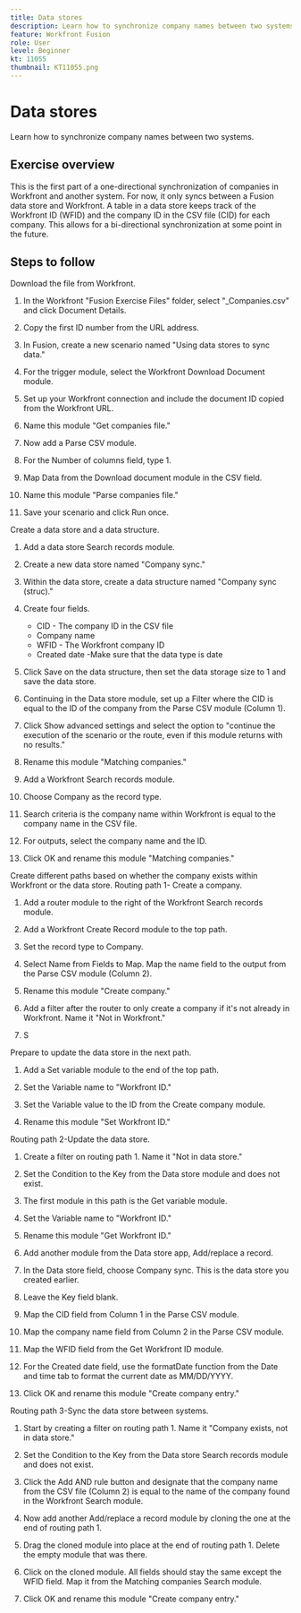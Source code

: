 ```yaml
---
title: Data stores
description: Learn how to synchronize company names between two systems. (Should be between 60 and 160 characters, but is 59 characters)
feature: Workfront Fusion
role: User
level: Beginner
kt: 11055
thumbnail: KT11055.png
---
```


# Data stores

Learn how to synchronize company names between two systems.

## Exercise overview

This is the first part of a one-directional synchronization of companies in Workfront and another system. For now, it only syncs between a Fusion data store and Workfront. A table in a data store keeps track of the Workfront ID (WFID) and the company ID in the CSV file (CID) for each company. This allows for a bi-directional synchronization at some point in the future.

## Steps to follow

Download the file from Workfront.

1. In the Workfront "Fusion Exercise Files" folder, select "_Companies.csv" and click Document Details.

1. Copy the first ID number from the URL address.

1. In Fusion, create a new scenario named "Using data stores to sync data."

1. For the trigger module, select the Workfront Download Document module.

1. Set up your Workfront connection and include the document ID copied from the Workfront URL.

1. Name this module "Get companies file."

1. Now add a Parse CSV module.

1. For the Number of columns field, type 1.

1. Map Data from the Download document module in the CSV field.

1. Name this module "Parse companies file."

1. Save your scenario and click Run once.

Create a data store and a data structure.

1. Add a data store Search records module.

1. Create a new data store named "Company sync."

1. Within the data store, create a data structure named "Company sync (struc)."

1. Create four fields.
 
   + CID - The company ID in the CSV file
   + Company name
   + WFID - The Workfront company ID
   + Created date -Make sure that the data type is date

1. Click Save on the data structure, then set the data storage size to 1 and save the data store.

1. Continuing in the Data store module, set up a Filter where the CID is equal to the ID of the company from the Parse CSV module (Column 1).

1. Click Show advanced settings and select the option to "continue the execution of the scenario or the route, even if this module returns with no results."

1. Rename this module "Matching companies."

1. Add a Workfront Search records module.

1. Choose Company as the record type.

1. Search criteria is the company name within Workfront is equal to the company name in the CSV file.

1. For outputs, select the company name and the ID.

1. Click OK and rename this module "Matching companies."

Create different paths based on whether the company exists within Workfront or the data store. Routing path 1-
Create a company.

1. Add a router module to the right of the Workfront Search records module.

1. Add a Workfront Create Record module to the top path.

1. Set the record type to Company.

1. Select Name from Fields to Map. Map the name field to the output from the Parse CSV module (Column 2).

1. Rename this module "Create company."

1. Add a filter after the router to only create a company if it's not already in Workfront. Name it "Not in Workfront."

1. S

Prepare to update the data store in the next path.

1. Add a Set variable module to the end of the top path.

1. Set the Variable name to "Workfront ID."

1. Set the Variable value to the ID from the Create company module.

1. Rename this module "Set Workfront ID."

Routing path 2-Update the data store.

1. Create a filter on routing path 1. Name it "Not in data store."

1. Set the Condition to the Key from the Data store module and does not exist.

1. The first module in this path is the Get variable module.

1. Set the Variable name to "Workfront ID."

1. Rename this module "Get Workfront ID."

1. Add another module from the Data store app, Add/replace a record.

1. In the Data store field, choose Company sync. This is the data store you created earlier.

1. Leave the Key field blank.

1. Map the CID field from Column 1 in the Parse CSV module.

1. Map the company name field from Column 2 in the Parse CSV module.

1. Map the WFID field from the Get Workfront ID module.

1. For the Created date field, use the formatDate function from the Date and time tab to format the current date as MM/DD/YYYY.

1. Click OK and rename this module "Create company entry."

Routing path 3-Sync the data store between systems.

1. Start by creating a filter on routing path 1. Name it "Company exists, not in data store."

1. Set the Condition to the Key from the Data store Search records module and does not exist.

1. Click the Add AND rule button and designate that the company name from the CSV file (Column 2) is equal to the name of the company found in the Workfront Search module.

1. Now add another Add/replace a record module by cloning the one at the end of routing path 1.

1. Drag the cloned module into place at the end of routing path 1. Delete the empty module that was there.

1. Click on the cloned module. All fields should stay the same except the WFID field. Map it from the Matching companies Search module.

1. Click OK and rename this module "Create company entry."
